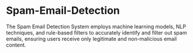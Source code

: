 # Spam-Email-Detection
The Spam Email Detection System employs machine learning models, NLP techniques, and rule-based filters to accurately identify and filter out spam emails, ensuring users receive only legitimate and non-malicious email content.
